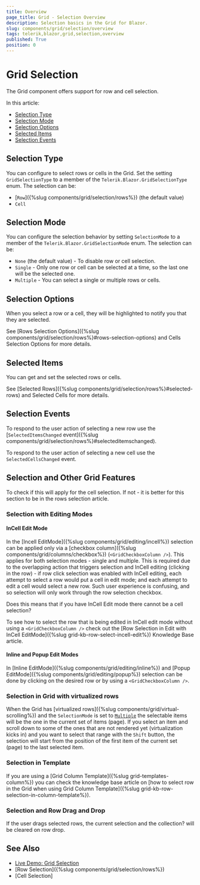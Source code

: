 ```yaml
---
title: Overview
page_title: Grid - Selection Overview
description: Selection basics in the Grid for Blazor.
slug: components/grid/selection/overview
tags: telerik,blazor,grid,selection,overview
published: True
position: 0
---
```


# Grid Selection

The Grid component offers support for row and cell selection.

In this article:

* [Selection Type](#selection-type)
* [Selection Mode](#selection-mode)
* [Selection Options](#selection-options)
* [Selected Items](#selected-items)
* [Selection Events](#selection-events)


## Selection Type

You can configure to select rows or cells in the Grid. Set the setting `GridSelectionType` to a member of the `Telerik.Blazor.GridSelectionType` enum. The selection can be:

* [`Row`]({%slug components/grid/selection/rows%}) (the default value)
* `Cell`

## Selection Mode

You can configure the selection behavior by setting `SelectionMode` to a member of the `Telerik.Blazor.GridSelectionMode` enum. The selection can be:

* `None` (the default value) - To disable row or cell selection.
* `Single` - Only one row or cell can be selected at a time, so the last one will be the selected one.
* `Multiple` - You can select a single or multiple rows or cells.

## Selection Options

When you select a row or a cell, they will be highlighted to notify you that they are selected.

See [Rows Selection Options]({%slug components/grid/selection/rows%}#rows-selection-options) and Cells Selection Options for more details.

## Selected Items

You can get and set the selected rows or cells.

See [Selected Rows]({%slug components/grid/selection/rows%}#selected-rows) and Selected Cells for more details.

## Selection Events

To respond to the user action of selecting a new row use the [`SelectedItemsChanged` event]({%slug components/grid/selection/rows%}#selecteditemschanged).

To respond to the user action of selecting a new cell use the `SelectedCellsChanged` event.

## Selection and Other Grid Features

To check if this will apply for the cell selection. If not - it is better for this section to be in the rows selection article.

### Selection with Editing Modes

#### InCell Edit Mode

In the [Incell EditMode]({%slug components/grid/editing/incell%}) selection can be applied only via a [checkbox column]({%slug components/grid/columns/checkbox%}) (`<GridCheckboxColumn />`). This applies for both selection modes - single and multiple. This is required due to the overlapping action that triggers selection and InCell editing (clicking in the row) - if row click selection was enabled with InCell editing, each attempt to select a row would put a cell in edit mode; and each attempt to edit a cell would select a new row. Such user experience is confusing, and so selection will only work through the row selection checkbox.

Does this means that if you have InCell Edit mode there cannot be a cell selection?

To see how to select the row that is being edited in InCell edit mode without using a `<GridCheckboxColumn />` check out the [Row Selection in Edit with InCell EditMode]({%slug grid-kb-row-select-incell-edit%}) Knowledge Base article.

#### Inline and Popup Edit Modes

In [Inline EditMode]({%slug components/grid/editing/inline%}) and [Popup EditMode]({%slug components/grid/editing/popup%}) selection can be done by clicking on the desired row or by using a `<GridCheckboxColumn />`.

### Selection in Grid with virtualized rows

When the Grid has [virtualized rows]({%slug components/grid/virtual-scrolling%}) and the `SelectionMode` is set to [`Multiple`](#selection-mode) the selectable items will be the one in the current set of items (page). If you select an item and scroll down to some of the ones that are not rendered yet (virtualization kicks in) and you want to select that range with the `Shift` button, the selection will start from the position of the first item of the current set (page) to the last selected item.

### Selection in Template

If you are using a [Grid Column Template]({%slug grid-templates-column%}) you can check the knowledge base article on [how to select row in the Grid when using Grid Column Template]({%slug grid-kb-row-selection-in-column-template%}).

### Selection and Row Drag and Drop

If the user drags selected rows, the current selection and the collection? will be cleared on row drop.

## See Also

  * [Live Demo: Grid Selection](https://demos.telerik.com/blazor-ui/grid/selection)
  * [Row Selection]({%slug components/grid/selection/rows%})
  * [Cell Selection]
